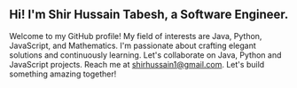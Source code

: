 ## Hi! I'm Shir Hussain Tabesh, a Software Engineer.

Welcome to my GitHub profile! My field of interests are Java, Python, JavaScript, and Mathematics. I'm passionate about crafting elegant solutions and continuously learning. Let's collaborate on Java, Python and JavaScript projects. Reach me at shirhussain1@gmail.com. Let's build something amazing together!

<!---
shtabesh02/shtabesh02 is a ✨ special ✨ repository because its `README.md` (this file) appears on your GitHub profile.
You can click the Preview link to take a look at your changes.
--->
